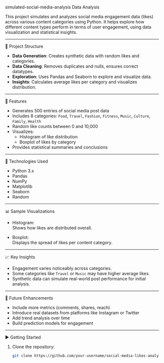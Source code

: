 simulated-social-media-analysis
Data Analysis


This project simulates and analyzes social media engagement data (likes) across various content categories using Python. It helps explore how different content types perform in terms of user engagement, using data visualization and statistical insights.

---

 📁 Project Structure

- **Data Generation**: Creates synthetic data with random likes and categories.
- **Data Cleaning**: Removes duplicates and nulls, ensures correct datatypes.
- **Exploration**: Uses Pandas and Seaborn to explore and visualize data.
- **Insights**: Calculates average likes per category and visualizes distribution.

---

 📌 Features

- Generates 500 entries of social media post data
- Includes 8 categories: `Food`, `Travel`, `Fashion`, `Fitness`, `Music`, `Culture`, `Family`, `Health`
- Random like counts between 0 and 10,000
- Visualizes:
  - Histogram of like distribution
  - Boxplot of likes by category
- Provides statistical summaries and conclusions

---

🧪 Technologies Used

- Python 3.x
- Pandas
- NumPy
- Matplotlib
- Seaborn
- Random

---

 📊 Sample Visualizations

- Histogram:  
  Shows how likes are distributed overall.

- Boxplot:  
  Displays the spread of likes per content category.

---

📈 Key Insights

- Engagement varies noticeably across categories.
- Some categories like `Travel` or `Music` may have higher average likes.
- Synthetic data can simulate real-world post performance for initial analysis.

---

🚀 Future Enhancements

- Include more metrics (comments, shares, reach)
- Introduce real datasets from platforms like Instagram or Twitter
- Add trend analysis over time
- Build prediction models for engagement

---

▶️ Getting Started

1. Clone the repository:

   ```bash
   git clone https://github.com/your-username/social-media-likes-analysis.git
